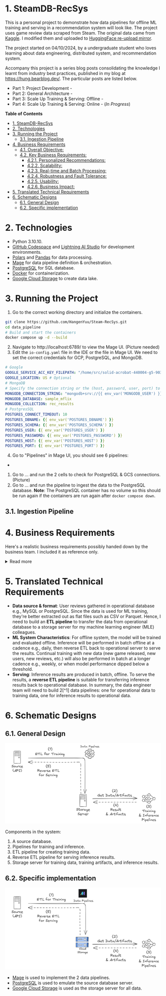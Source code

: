 # 1. SteamDB-RecSys
This is a personal project to demonstrate how data pipelines for offline ML training and serving in a recommendation system will look like. The project uses game review data scraped from Steam. The original data came from [Kaggle](https://www.kaggle.com/datasets/mohamedtarek01234/steam-games-reviews-and-rankings/data). I modified them and uploaded to [HuggingFace re-upload mirror](https://huggingface.co/datasets/HangenYuu/Steam_Games_Review).

The project started on 04/10/2024, by a undergraduate student who loves learning about data engineering, distributed system, and recommendation system.

Accompany this project is a series blog posts consolidating the knowledge I learnt from industry best practices, published in my blog at https://hung.bearblog.dev/. The particular posts are listed below.

- Part 1: Project Development - 
- Part 2: General Architecture - 
- Part 3: Scale Up Training & Serving: Offline - 
- Part 4: Scale Up Training & Serving: Online - (*In Progress*)

**Table of Contents**

- [1. SteamDB-RecSys](#1-steamdb-recsys)
- [2. Technologies](#2-technologies)
- [3. Running the Project](#3-running-the-project)
  - [3.1. Ingestion Pipeline](#31-ingestion-pipeline)
- [4. Business Requirements](#4-business-requirements)
  - [4.1. Overall Objective:](#41-overall-objective)
  - [4.2. Key Business Requirements:](#42-key-business-requirements)
    - [4.2.1. Personalized Recommendations:](#421-personalized-recommendations)
    - [4.2.2. Scalability:](#422-scalability)
    - [4.2.3. Real-time and Batch Processing:](#423-real-time-and-batch-processing)
    - [4.2.4. Robustness and Fault Tolerance:](#424-robustness-and-fault-tolerance)
    - [4.2.5. Usability:](#425-usability)
    - [4.2.6. Business Impact:](#426-business-impact)
- [5. Translated Technical Requirements](#5-translated-technical-requirements)
- [6. Schematic Designs](#6-schematic-designs)
  - [6.1. General Design](#61-general-design)
  - [6.2. Specific implementation](#62-specific-implementation)

# 2. Technologies
- Python 3.10.10.
- [GitHub Codespace](https://github.com/codespaces/) and [Lightning AI Studio](https://lightning.ai/studios) for development environments.
- [Polars](https://pola.rs/) and [Pandas](https://pandas.pydata.org/) for data processing.
- [Mage](https://www.mage.ai/) for data pipeline definition & orchestration.
- [PostgreSQL](https://www.postgresql.org/) for SQL database.
- [Docker](https://www.docker.com/) for containerization.
- [Google Cloud Storage](https://cloud.google.com/storage) to create data lake.

# 3. Running the Project

1. Go to the correct working directory and initialize the containers.
```bash
git clone https://github.com/HangenYuu/Steam-RecSys.git
cd data_pipeline
# Build and start the containers
docker compose up -d --build
```
2. Navigate to http://localhost:6789/ to view the Mage UI.
(Picture needed)
3. Edit the `io-config.yaml` file in the IDE or the file in Mage UI. We need to set the correct credentials for GCP, PostgreSQL, and MongoDB.
```yaml
# Google
GOOGLE_SERVICE_ACC_KEY_FILEPATH: "/home/src/solid-acrobat-440004-g5-903ac2d18476.json"
GOOGLE_LOCATION: US # Optional
# MongoDB
# Specify the connection string or the (host, password, user, port) to connect to MongoDB.
MONGODB_CONNECTION_STRING: "mongodb+srv://{{ env_var('MONGODB_USER') }}:{{ env_var('MONGODB_PASSWORD') }}@{{ env_var('MONGODB_HOST') }}/"
MONGODB_DATABASE: sample_mflix
MONGODB_COLLECTION: rec_results
# PostgresSQL
POSTGRES_CONNECT_TIMEOUT: 10
POSTGRES_DBNAME: {{ env_var('POSTGRES_DBNAME') }}
POSTGRES_SCHEMA: {{ env_var('POSTGRES_SCHEMA') }}
POSTGRES_USER: {{ env_var('POSTGRES_USER') }}
POSTGRES_PASSWORD: {{ env_var('POSTGRES_PASSWORD') }}
POSTGRES_HOST: {{ env_var('POSTGRES_HOST') }}
POSTGRES_PORT: {{ env_var('POSTGRES_PORT') }}
```
4. Go to "Pipelines" in Mage UI, you should see 6 pipelines:
- 
1. Go to ... and run the 2 cells to check for PostgreSQL & GCS connections.
(Picture)
1. Go to ... and run the pipeline to ingest the data to the PostgreSQL database. **Note**: The PostgreSQL container has no volume so this should be run again if the containers are run again after `docker compose down`.

## 3.1. Ingestion Pipeline


# 4. Business Requirements
Here's a realistic business requirements possibly handed down by the business team. I included it as reference only.

<details>
  <summary>Read more</summary>

## 4.1. Overall Objective:
Design and implement a scalable recommendation system for Steam games that enhances user engagement by suggesting relevant games based on player preferences and interactions.
The system should **efficiently process large datasets** and **provide personalized game recommendations that can improve user satisfaction and increase game discoverability**.

## 4.2. Key Business Requirements:

### 4.2.1. Personalized Recommendations:

- The system must offer personalized game recommendations to users based on their interaction history, such as reviews and playtime, as well as game attributes like genres and system requirements.
- Recommendations should cater to both new and existing users, with minimal latency in generating suggestions.

### 4.2.2. Scalability:
- The system should be able to handle large datasets (millions of users, games, and reviews) while maintaining high performance.
- It must be capable of scaling horizontally to accommodate growing data volumes as the user base expands.

### 4.2.3. Real-time and Batch Processing:
- The primary focus is on offline recommendations, but the system should support periodic updates to reflect new game releases, reviews, and user interactions.
- Consideration will be given to integrating a near real-time recommendation feature for new user interactions.

### 4.2.4. Robustness and Fault Tolerance:
- The recommendation system must be reliable, with mechanisms for handling system failures, ensuring continuous operation without data loss or significant downtime.
- It should include monitoring and alerting to detect issues and ensure system stability.

### 4.2.5. Usability:
- The system should deliver recommendations in a user-friendly format, making it easy for users to explore suggested games.
- It must support multiple ranking options (e.g., relevance, sales, reviews) based on user preferences or behaviors.

### 4.2.6. Business Impact:
- The goal of the system is to improve user engagement and retention by suggesting games that align with user interests.
- It should drive increased game sales and discovery by highlighting top-ranked games or new releases within the user’s interest scope.

</details>

# 5. Translated Technical Requirements

- **Data source & format**: User reviews gathered in operational database e.g., MySQL or PostgreSQL. Since the data is used for ML training, they're better extracted out as flat files such as CSV or Parquet. Hence, I need to build an **ETL pipeline** to transfer the data from operational database to a storage server for my machine learning engineer (MLE) colleagues.
- **ML System Characteristics**: For offline system, the model will be trained and evaluated offline. Inference will be performed in batch offline at a cadence e.g., daily, then reverse ETL back to operational server to serve the results. Continual training with new data (new game released, new users, new reviews, etc.) will also be performed in batch at a longer cadence e.g., weekly, or when model performance dipped below a threshold.
- **Serving**: Inference results are produced in batch, offline. To serve the results, a **reverse ETL pipeline** is suitable for transferring inference results back to operational database.
In summary, the data engineer team will need to build 2[^1] data pipelines: one for operational data to training data, one for inference results to operational data.

# 6. Schematic Designs
## 6.1. General Design
![System 2](https://raw.githubusercontent.com/HangenYuu/blog-assets/refs/heads/main/System-2.excalidraw.png)

Components in the system:

1. A source database.
2. Pipelines for training and inference.
3. ETL pipeline for creating training data.
4. Reverse ETL pipeline for serving inference results.
5. Storage server for training data, training artifacts, and inference results.

## 6.2. Specific implementation

![System 4](https://github.com/HangenYuu/blog-assets/blob/main/System%204.excalidraw.png?raw=true)

- [Mage](https://www.mage.ai/) is used to implement the 2 data pipelines.
- [PostgreSQL](https://www.postgresql.org/) is used to emulate the source database server.
- [Google Cloud Storage](https://cloud.google.com/storage) is used as the storage server for all data.
